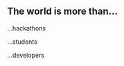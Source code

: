<!-- .slide: data-state="dim" data-background="resources/hackathon.jpg" -->

## The world is more than...

...hackathons <!-- .element: class="fragment" -->

...students <!-- .element: class="fragment" -->

...developers <!-- .element: class="fragment" -->
